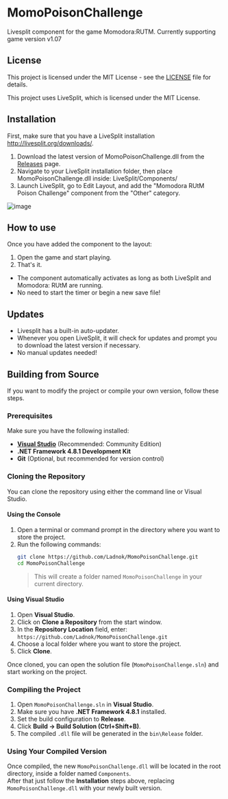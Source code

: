 # MomoPoisonChallenge
Livesplit component for the game Momodora:RUTM. Currently supporting game version v1.07

## License
This project is licensed under the MIT License - see the [LICENSE](https://github.com/Ladnok/MomoPoisonChallenge/blob/main/LICENSE) file for details.

This project uses LiveSplit, which is licensed under the MIT License.

## Installation
First, make sure that you have a LiveSplit installation http://livesplit.org/downloads/.

1. Download the latest version of MomoPoisonChallenge.dll from the [Releases](https://github.com/Ladnok/MomoPoisonChallenge/releases) page.
2. Navigate to your LiveSplit installation folder, then place MomoPoisonChallenge.dll inside: LiveSplit/Components/
3. Launch LiveSplit, go to Edit Layout, and add the "Momodora RUtM Poison Challenge" component from the "Other" category.

![image](https://github.com/user-attachments/assets/24756834-23da-413e-889e-76bbb847dba5)


## How to use
Once you have added the component to the layout:
1. Open the game and start playing.
2. That's it.
- The component automatically activates as long as both LiveSplit and Momodora: RUtM are running.
- No need to start the timer or begin a new save file!

## Updates
- Livesplit has a built-in auto-updater.<br>
- Whenever you open LiveSplit, it will check for updates and prompt you to download the latest version if necessary.<br>
- No manual updates needed!

## Building from Source
If you want to modify the project or compile your own version, follow these steps.

### Prerequisites
Make sure you have the following installed:
- **[Visual Studio](https://visualstudio.microsoft.com/)** (Recommended: Community Edition)
- **.NET Framework 4.8.1 Development Kit**
- **Git** (Optional, but recommended for version control)

### Cloning the Repository
You can clone the repository using either the command line or Visual Studio.

#### Using the Console
1. Open a terminal or command prompt in the directory where you want to store the project.
2. Run the following commands:
   ```sh
   git clone https://github.com/Ladnok/MomoPoisonChallenge.git
   cd MomoPoisonChallenge
   ```
   > This will create a folder named `MomoPoisonChallenge` in your current directory.

#### Using Visual Studio
1. Open **Visual Studio**.
2. Click on **Clone a Repository** from the start window.
3. In the **Repository Location** field, enter:
  ```https://github.com/Ladnok/MomoPoisonChallenge.git```
4. Choose a local folder where you want to store the project.
5. Click **Clone**.

Once cloned, you can open the solution file (`MomoPoisonChallenge.sln`) and start working on the project.

### Compiling the Project
1. Open `MomoPoisonChallenge.sln` in **Visual Studio**.
2. Make sure you have **.NET Framework 4.8.1** installed.
3. Set the build configuration to **Release**.
4. Click **Build → Build Solution (Ctrl+Shift+B)**.
5. The compiled `.dll` file will be generated in the `bin\Release` folder.

### Using Your Compiled Version
Once compiled, the new `MomoPoisonChallenge.dll` will be located in the root directory, inside a folder named `Components`.<br>
After that just follow the **Installation** steps above, replacing `MomoPoisonChallenge.dll` with your newly built version.
